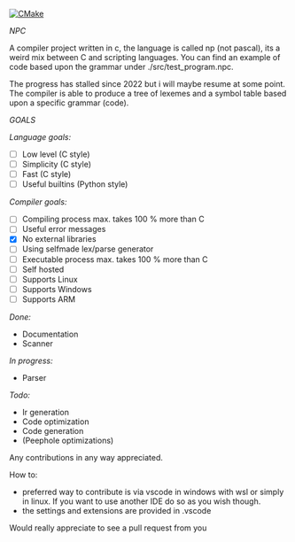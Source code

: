[![CMake](https://github.com/m-heim/Npc/actions/workflows/cmake.yml/badge.svg)](https://github.com/m-heim/Npc/actions/workflows/cmake.yml)

*NPC*

A compiler project written in c, the language is called np (not pascal), its a weird mix between C and scripting languages.
You can find an example of code based upon the grammar under ./src/test_program.npc.

The progress has stalled since 2022 but i will maybe resume at some point.
The compiler is able to produce a tree of lexemes and a symbol table based upon a specific grammar (code).

*GOALS*

*Language goals:*
- [ ] Low level (C style)
- [ ] Simplicity (C style)
- [ ] Fast (C style)
- [ ] Useful builtins (Python style)

*Compiler goals:*
- [ ] Compiling process max. takes 100 % more than C
- [ ] Useful error messages
- [x] No external libraries
- [ ] Using selfmade lex/parse generator
- [ ] Executable process max. takes 100 % more than C
- [ ] Self hosted
- [ ] Supports Linux
- [ ] Supports Windows
- [ ] Supports ARM

*Done:*

- Documentation
- Scanner

*In progress:*
- Parser
  
*Todo:*
- Ir generation
- Code optimization
- Code generation
- (Peephole optimizations)

Any contributions in any way appreciated.

How to:
- preferred way to contribute is via vscode in windows with wsl or simply in linux. If you want to use another IDE do so as you wish though.
- the settings and extensions are provided in .vscode

Would really appreciate to see a pull request from you